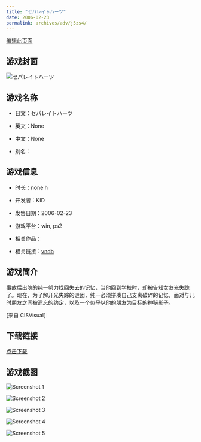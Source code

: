 ```yaml
---
title: "セパレイトハーツ"
date: 2006-02-23
permalink: archives/adv/j5zs4/
---
```

[编辑此页面](https://github.com/ACG-3/ADV3-source/blob/main/source/_posts/%E3%82%BB%E3%83%91%E3%83%AC%E3%82%A4%E3%83%88%E3%83%8F%E3%83%BC%E3%83%84.md)

## 游戏封面

![セパレイトハーツ](https://pan.timero.xyz/d/onedrive/img_lib_001/%E3%82%BB%E3%83%91%E3%83%AC%E3%82%A4%E3%83%88%E3%83%8F%E3%83%BC%E3%83%84_cover.avif)


## 游戏名称

- 日文：セパレイトハーツ
- 英文：None
- 中文：None

- 别名：


## 游戏信息

- 时长：none h
- 开发者：KID
- 发售日期：2006-02-23
- 游戏平台：win, ps2
- 相关作品：

- 相关链接：[vndb](https://vndb.org/v27)


## 游戏简介

事故后出院的纯一努力找回失去的记忆，当他回到学校时，却被告知女友光失踪了。现在，为了解开光失踪的谜团，纯一必须拼凑自己支离破碎的记忆，面对与儿时朋友之间被遗忘的约定，以及一个似乎以他的朋友为目标的神秘影子。

[来自 CISVisual］


## 下载链接

[点击下载](https://pan.timero.xyz/onedrive/adv_lib_001/%E3%82%BB%E3%83%91%E3%83%AC%E3%82%A4%E3%83%88%E3%83%8F%E3%83%BC%E3%83%84)


## 游戏截图


![Screenshot 1](https://pan.timero.xyz/d/onedrive/img_lib_001/%E3%82%BB%E3%83%91%E3%83%AC%E3%82%A4%E3%83%88%E3%83%8F%E3%83%BC%E3%83%84_Screenshot_1.avif)

![Screenshot 2](https://pan.timero.xyz/d/onedrive/img_lib_001/%E3%82%BB%E3%83%91%E3%83%AC%E3%82%A4%E3%83%88%E3%83%8F%E3%83%BC%E3%83%84_Screenshot_2.avif)

![Screenshot 3](https://pan.timero.xyz/d/onedrive/img_lib_001/%E3%82%BB%E3%83%91%E3%83%AC%E3%82%A4%E3%83%88%E3%83%8F%E3%83%BC%E3%83%84_Screenshot_3.avif)

![Screenshot 4](https://pan.timero.xyz/d/onedrive/img_lib_001/%E3%82%BB%E3%83%91%E3%83%AC%E3%82%A4%E3%83%88%E3%83%8F%E3%83%BC%E3%83%84_Screenshot_4.avif)

![Screenshot 5](https://pan.timero.xyz/d/onedrive/img_lib_001/%E3%82%BB%E3%83%91%E3%83%AC%E3%82%A4%E3%83%88%E3%83%8F%E3%83%BC%E3%83%84_Screenshot_5.avif)


